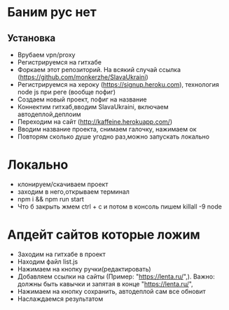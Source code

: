 # Баним рус нет
## Установка
- Врубаем vpn/proxy 
- Регистрируемся на гитхабе
- Форкаем этот репозиторий. На всякий случай ссылка (https://github.com/monkerzhe/SlavaUkraini)
- Регистрируемся на хероку (https://signup.heroku.com), технология node js при реге (вообще пофиг)
- Создаем новый проект, пофиг на название
- Коннектим гитхаб,вводим SlavaUkraini, включаем автодеплой,деплоим
- Переходим на сайт (http://kaffeine.herokuapp.com/)
- Вводим название проекта, снимаем галочку, нажимаем ок
- Повторям сколько душе угодно раз,можно запускать локально

# Локально
- клонируем/скачиваем проект
- заходим в него,открываем терминал
- npm i && npm run start
- Что б закрыть жмем ctrl + c и потом в консоль пишем killall -9 node


# Апдейт сайтов которые ложим
- Заходим на гитхабе в проект
- Находим файл list.js
- Нажимаем на кнопку ручки(редактировать)
- Добавляем ссылки на сайты (Пример: "https://lenta.ru/",). Важно: должны быть кавычки и запятая в конце "https://lenta.ru/",
- Нажимаем на кнопку сохранить, автодеплой сам все обновит
- Наслаждаемся результатом
